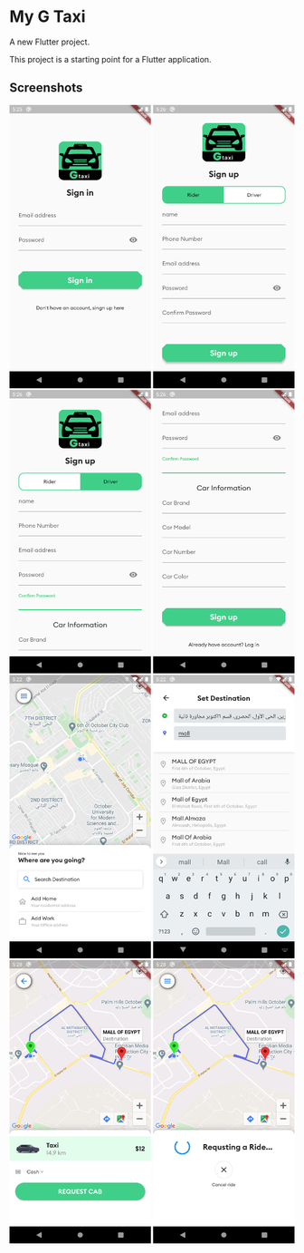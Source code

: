 # My G Taxi

A new Flutter project.


This project is a starting point for a Flutter application.



## Screenshots
<div class="row">
<img src="screenshots/Screenshot_1606317956.png" width="250" height="500">
<img src="screenshots/Screenshot_1606317975.png" width="250" height="500">
<img src="screenshots/Screenshot_1606317986.png" width="250" height="500">
<img src="screenshots/Screenshot_1606317994.png" width="250" height="500">
<img src="screenshots/Screenshot_1606317995.png" width="250" height="500">
<img src="screenshots/Screenshot_1606317996.png" width="250" height="500">
<img src="screenshots/Screenshot_1606318121.png" width="250" height="500">
<img src="screenshots/Screenshot_1606318128.png" width="250" height="500">
<div>

